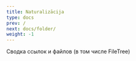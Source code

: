 ```yaml
---
title: Naturalizācija
type: docs
prev: /
next: docs/folder/
weight: -1
---
```


Сводка ссылок и файлов (в том числе FileTree)



